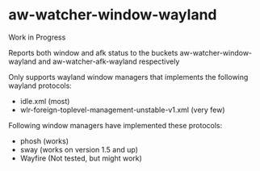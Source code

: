 aw-watcher-window-wayland
=========================

Work in Progress

Reports both window and afk status to the buckets aw-watcher-window-wayland and aw-watcher-afk-wayland respectively

Only supports wayland window managers that implements the following wayland protocols:
- idle.xml (most)
- wlr-foreign-toplevel-management-unstable-v1.xml (very few)

Following window managers have implemented these protocols:
- phosh (works)
- sway (works on version 1.5 and up)
- Wayfire (Not tested, but might work)
